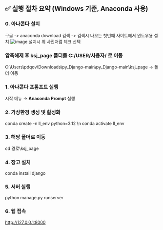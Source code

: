 

## ✅ 실행 절차 요약 (Windows 기준, Anaconda 사용)
### 0. 아나콘다 설치 
구글 -> anaconda download 검색 -> 검색시 나오는 첫번째 사이트에서 윈도우용 설치
![image](https://github.com/user-attachments/assets/38f58b90-48c0-4740-acfe-0da4f1cbc382)
설치시 위 사진처럼 체크 선택
### 압축해제 후 ksj_page 폴더를 C:/USER/사용자/ 로 이동
C:\Users\pdqov\Downloads\py_Django-main\py_Django-main\ksj_page -> 폴더 이동
### 1. 아나콘다 프롬프트 실행
시작 메뉴 → **Anaconda Prompt** 실행


### 2. 가상환경 생성 및 활성화
conda create -n ll_env python=3.12 \n
conda activate ll_env
### 3. 해당 폴더로 이동
cd 경로\ksj_page
### 4. 장고 설치
conda install django
### 5. 서버 실행
python manage.py runserver
### 6. 웹 접속
http://127.0.0.1:8000
